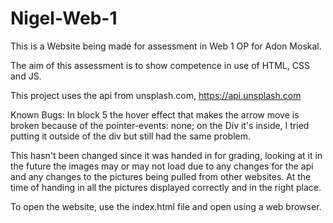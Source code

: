 # Nigel-Web-1
This is a Website being made for assessment in Web 1 OP for Adon Moskal.

The aim of this assessment is to show competence in use of HTML, CSS and JS.

This project uses the api from unsplash.com, https://api.unsplash.com

Known Bugs:
In block 5 the hover effect that makes the arrow move is broken because of the pointer-events: none; on the Div it's inside, I tried putting it outside of the div but still had the same problem.

This hasn't been changed since it was handed in for grading, looking at it in the future the images may or may not load due to any changes for the api and any changes to the pictures being pulled from other websites. At the time of handing in all the pictures displayed correctly and in the right place.

To open the website, use the index.html file and open using a web browser.